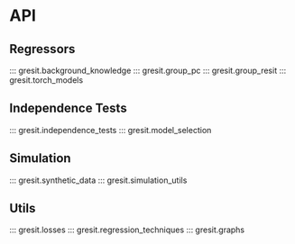 # API

## Regressors

::: gresit.background_knowledge
::: gresit.group_pc
::: gresit.group_resit
::: gresit.torch_models

## Independence Tests

::: gresit.independence_tests
::: gresit.model_selection

## Simulation

::: gresit.synthetic_data
::: gresit.simulation_utils

## Utils

::: gresit.losses
::: gresit.regression_techniques
::: gresit.graphs
